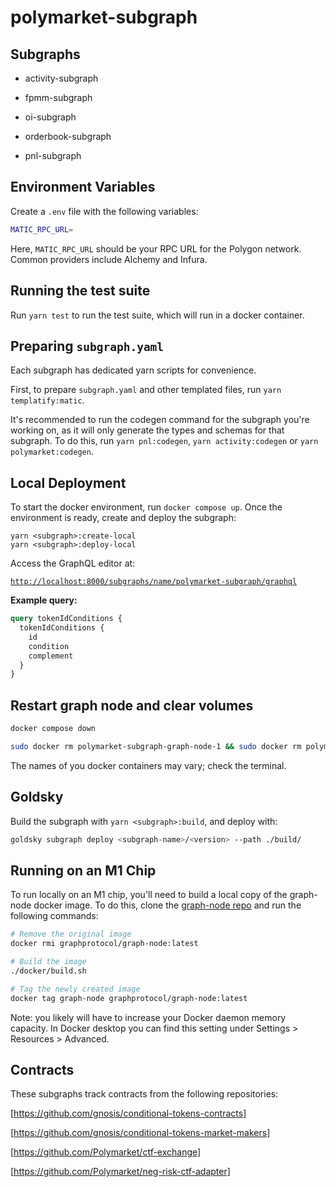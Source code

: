 # polymarket-subgraph

## Subgraphs

* activity-subgraph

* fpmm-subgraph

* oi-subgraph

* orderbook-subgraph

* pnl-subgraph


## Environment Variables

Create a `.env` file with the following variables:

```bash
MATIC_RPC_URL=
```

Here, `MATIC_RPC_URL` should be your RPC URL for the Polygon network. Common providers include Alchemy and Infura.

## Running the test suite

Run `yarn test` to run the test suite, which will run in a docker container.

## Preparing `subgraph.yaml`

Each subgraph has dedicated yarn scripts for convenience.

First, to prepare `subgraph.yaml` and other templated files, run `yarn templatify:matic`.

It's recommended to run the codegen command for the subgraph you're working on, as it will only generate the types and schemas for that subgraph. To do this, run `yarn pnl:codegen`, `yarn activity:codegen` or `yarn polymarket:codegen`.

## Local Deployment

To start the docker environment, run `docker compose up`. Once the environment is ready, create and deploy the subgraph:

```[bash]
yarn <subgraph>:create-local
yarn <subgraph>:deploy-local
```

Access the GraphQL editor at:

[`http://localhost:8000/subgraphs/name/polymarket-subgraph/graphql`](http://localhost:8000/subgraphs/name/polymarket-subgraph/graphql)

**Example query:**

```graphQL
query tokenIdConditions {
  tokenIdConditions {
    id
    condition
    complement
  }
}
```

## Restart graph node and clear volumes

```bash
docker compose down
```

```bash
sudo docker rm polymarket-subgraph-graph-node-1 && sudo docker rm polymarket-subgraph-ipfs-1 && sudo docker rm polymarket-subgraph-postgres-1 && sudo docker rm polymarket-subgraph-ganache-1
```

The names of you docker containers may vary; check the terminal.

## Goldsky

Build the subgraph with `yarn <subgraph>:build`, and deploy with:

```bash
goldsky subgraph deploy <subgraph-name>/<version> --path ./build/
```

## Running on an M1 Chip

To run locally on an M1 chip, you'll need to build a local copy of the graph-node docker image. To do this, clone the [graph-node repo](https://github.com/graphprotocol/graph-node) and run the following commands:

```bash
# Remove the original image
docker rmi graphprotocol/graph-node:latest

# Build the image
./docker/build.sh

# Tag the newly created image
docker tag graph-node graphprotocol/graph-node:latest
```

Note: you likely will have to increase your Docker daemon memory capacity. In Docker desktop you can find this setting under Settings > Resources > Advanced.

## Contracts

These subgraphs track contracts from the following repositories:

[https://github.com/gnosis/conditional-tokens-contracts]

[https://github.com/gnosis/conditional-tokens-market-makers]

[https://github.com/Polymarket/ctf-exchange]

[https://github.com/Polymarket/neg-risk-ctf-adapter]
